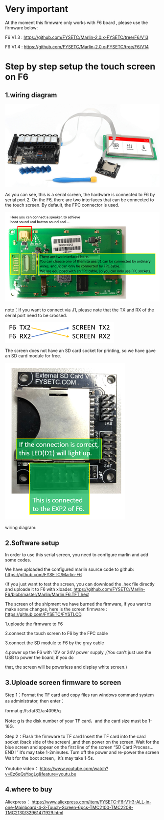# Very important

At the moment this firmware only works with F6 board , please use the firmware below:

F6 V1.3 : https://github.com/FYSETC/Marlin-2.0.x-FYSETC/tree/F6/V13

F6 V1.4 : https://github.com/FYSETC/Marlin-2.0.x-FYSETC/tree/F6/V14



# Step by step setup the touch screen on F6


## 1.wiring diagram

![1547105450498](images/1547105450498.png)

As you can see, this is a serial screen, the hardware is connected to F6 by serial port 2.
On the F6, there are two interfaces that can be connected to the touch screen. By default, the FPC connector is used.

![1547106602098](images/1547106602098.png)

note：If you want to connect via J1, please note that the TX and RX of the serial port need to be crossed.

![1547107811426](images/1547107811426.png)

The screen does not have an SD card socket for printing, so we have gave an SD card module for free.

![1547107139417](images/1547107139417.png)

wiring diagram:



## 2.Software setup 

In order to use this serial screen, you need to configure marlin and add some codes.

We have uploaded the configured marlin source code to github: https://github.com/FYSETC/Marlin-F6

(If you just want to test the screen, you can download the .hex file directly and uploade it to F6 with xloader. https://github.com/FYSETC/Marlin-F6/blob/master/Marlin/Marlin.F6.TFT.hex)

The screen of the shipment we have burned the firmware, if you want to make some changes, here is the screen firmware : https://github.com/FYSETC/FYSTLCD.

1.uploade the firmware to F6

2.connect the touch screen to F6 by the FPC cable

3.connect the SD module to F6 by the gray cable

4.power up the F6 with 12V or 24V power supply ,(You can't just use the USB to power the board, if you do

 that, the screen will be powerless and display white screen.) 

## 3.Uploade screen firmware to screen

Step 1：Format the TF card and copy files
run windows command system as administrator, then enter：

format g:/fs:fat32/a:4096/q

Note: 
g is the disk number of your TF card，and the card size must be 1-16G.

Step 2：Flash the firmware to TF card
Insert the TF card into the card socket (back side of the screen) ,and then power on the screen. 
Wait for the blue screen and appear on the first line of the screen “SD Card Process... END !” it’s may take 1-2minutes.
Turn off the power and re-power the screen Wait for the boot screen，it’s may take 1-5s.

Youtube video：
https://www.youtube.com/watch?v=Ez6qQsYpgLg&feature=youtu.be

## 4.where to buy

Aliexpress：
https://www.aliexpress.com/item/FYSETC-F6-V1-3-ALL-in-one-Mainboard-4-3-Touch-Screen-6pcs-TMC2100-TMC2208-TMC2130/32961471929.html
